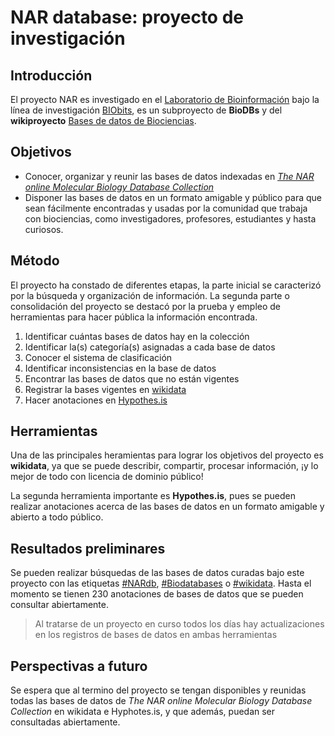 # NAR database: proyecto de investigación 

## **Introducción**

El proyecto NAR es investigado en el [Laboratorio de Bioinformación](https://sites.google.com/a/ciencias.unam.mx/layla-michan/Home) bajo la línea de investigación [BIObits](https://sites.google.com/a/ciencias.unam.mx/layla-michan/tablero-biobits?authuser=0), es un subproyecto de **BioDBs** y del **wikiproyecto** [Bases de datos de Biociencias](https://www.wikidata.org/wiki/Wikidata:Bases_de_Datos_Biociencias/NAR).

## **Objetivos**

+ Conocer, organizar y reunir las bases de datos indexadas en [*The NAR online Molecular Biology Database Collection*](https://www.wikidata.org/wiki/Q110211927) 
+ Disponer las bases de datos en un formato amigable y público para que sean fácilmente encontradas y usadas por la comunidad que trabaja con biociencias, como investigadores, profesores, estudiantes y hasta curiosos. 

## **Método**

El proyecto ha constado de diferentes etapas, la parte inicial se caracterizó por la  búsqueda y organización de información. La segunda parte o consolidación del proyecto se destacó por la prueba y empleo de herramientas para hacer pública la información encontrada.

1. Identificar cuántas bases de datos hay en la colección
2. Identificar la(s) categoría(s) asignadas a cada base de datos
3. Conocer el sistema de clasificación
4. Identificar inconsistencias en la base de datos
5. Encontrar las bases de datos que no están vigentes
6. Registrar la bases vigentes en [wikidata](https://www.wikidata.org/wiki/Wikidata:Main_Page) 
7. Hacer anotaciones en [Hypothes.is](https://web.hypothes.is) 

## **Herramientas**

Una de las principales heramientas para lograr los objetivos del proyecto es **wikidata**, ya que se puede describir, compartir, procesar información, ¡y lo mejor de todo con licencia de dominio público!

La segunda herramienta importante es **Hypothes.is**, pues se pueden realizar anotaciones acerca de las bases de datos en un formato amigable y abierto a todo público.

## **Resultados preliminares**

Se pueden realizar búsquedas de las bases de datos curadas bajo este proyecto con las etiquetas [#NARdb](https://hypothes.is/search?q=tag%3ANARdb), [#Biodatabases](https://hypothes.is/search?q=biodatabases) o [#wikidata](https://hypothes.is/search?q=wikidata). Hasta el momento se tienen 230 anotaciones de bases de datos que se pueden consultar abiertamente.

> Al tratarse de un proyecto en curso todos los días hay actualizaciones en los registros de bases de datos en ambas herramientas

## **Perspectivas a futuro**

Se espera que al termino del proyecto se tengan disponibles y reunidas todas las bases de datos de *The NAR online Molecular Biology Database Collection* en wikidata e Hyphotes.is, y que además, puedan ser consultadas abiertamente.

